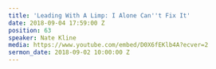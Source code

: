 ```yaml
---
title: 'Leading With A Limp: I Alone Can''t Fix It'
date: 2018-09-04 17:59:00 Z
position: 63
speaker: Nate Kline
media: https://www.youtube.com/embed/D0X6fEKlb4A?ecver=2
sermon_date: 2018-09-02 10:00:00 Z
---
```


